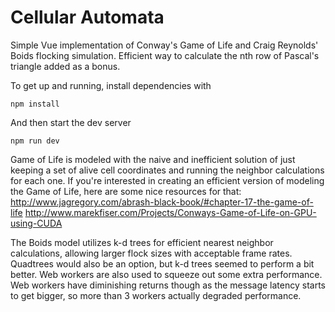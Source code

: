 # Cellular Automata

Simple Vue implementation of Conway's Game of Life and Craig Reynolds' Boids flocking simulation.
Efficient way to calculate the nth row of Pascal's triangle added as a bonus.

To get up and running, install dependencies with

```npm install```

And then start the dev server

```npm run dev```

Game of Life is modeled with the naive and inefficient solution of just keeping a set of alive cell
coordinates and running the neighbor calculations for each one. If you're interested in creating
an efficient version of modeling the Game of Life, here are some nice resources for that:
http://www.jagregory.com/abrash-black-book/#chapter-17-the-game-of-life
http://www.marekfiser.com/Projects/Conways-Game-of-Life-on-GPU-using-CUDA

The Boids model utilizes k-d trees for efficient nearest neighbor calculations, allowing larger flock sizes
with acceptable frame rates. Quadtrees would also be an option, but k-d trees seemed to perform a bit better.
Web workers are also used to squeeze out some extra performance. Web workers have diminishing returns though
as the message latency starts to get bigger, so more than 3 workers actually degraded performance.
